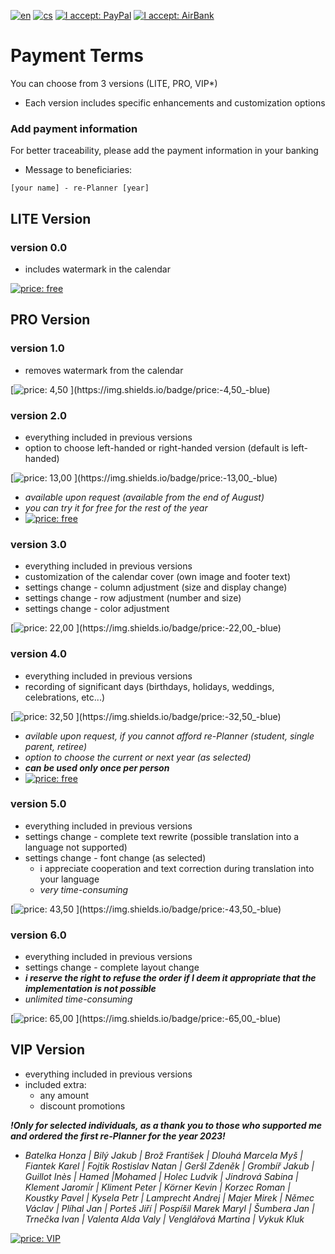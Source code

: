 [![en](https://img.shields.io/badge/lang-en-red.svg)](https://github.com/PepikVaio/reMarkable_re-Planner/blob/main/PAYMENT.md)
[![cs](https://img.shields.io/badge/lang-cs-springgreen.svg)](https://github.com/PepikVaio/reMarkable_re-Planner/blob/main/.language_cs/PAYMENT.cs.md)
[![I accept: PayPal](https://img.shields.io/badge/accept-PayPal-blue)](http://paypal.me/josefwajsar)
[![I accept: AirBank](https://img.shields.io/badge/accept-AirBankBank-green)](https://www.airbank.cz/)

# Payment Terms

You can choose from 3 versions (LITE, PRO, VIP*)
* Each version includes specific enhancements and customization options

### Add payment information
For better traceability, please add the payment information in your banking
* Message to beneficiaries:
```
[your name] - re-Planner [year]
```



## LITE Version

### version 0.0
* includes watermark in the calendar

[![price: free](https://img.shields.io/badge/price:-free-blue)](https://github.com/PepikVaio/reMarkable_re-Planner/releases)


## PRO Version

### version 1.0
* removes watermark from the calendar

[![price: 4,50 $](https://img.shields.io/badge/price:-4,50_$-blue)](https://github.com/PepikVaio/reMarkable_re-Planner/blob/main/.payment/%24/4%2C50%20%24.png)

### version 2.0
* everything included in previous versions
* option to choose left-handed or right-handed version (default is left-handed)

[![price: 13,00 $](https://img.shields.io/badge/price:-13,00_$-blue)](https://github.com/PepikVaio/reMarkable_re-Planner/blob/main/.payment/%24/13%2C00%20%24.png)

* *available upon request (available from the end of August)*
* *you can try it for free for the rest of the year*
* [![price: free](https://img.shields.io/badge/price:-free-blue)](mailto:Wajsar.Josef@hotmail.com?subject=Request%20for%20sending%20re-Planner%20(student,%20single%20parent,%20retiree%20offer)&body=Dear%20Mr.%20Wajsar,%0AI%20would%20like%20to%20take%20advantage%20of%20the%20offer%20you%20are%20providing%20(student,%20single%20parent,%20retiree)%20and%20kindly%20ask%20you%20to%20send%20me%20the%20re-Planner%20for%20the%20current%20year.%0A%0AI%20understand%20that%20this%20offer%20can%20be%20used%20only%20once%20per%20person.%0AI%20greatly%20appreciate%20your%20kindness%20and%20cooperation,%20and%20I%20thank%20you%20in%20advance%20for%20processing%20my%20request.%0A%0ASincerely,%0A%5BYour%20Name%5D%0A)





### version 3.0
* everything included in previous versions
* customization of the calendar cover (own image and footer text)
* settings change - column adjustment (size and display change)
* settings change - row adjustment (number and size)
* settings change - color adjustment

[![price: 22,00 $](https://img.shields.io/badge/price:-22,00_$-blue)](https://github.com/PepikVaio/reMarkable_re-Planner/blob/main/.payment/%24/22%2C00%20%24.png)

### version 4.0
* everything included in previous versions
* recording of significant days (birthdays, holidays, weddings, celebrations, etc...)

[![price: 32,50 $](https://img.shields.io/badge/price:-32,50_$-blue)](https://github.com/PepikVaio/reMarkable_re-Planner/blob/main/.payment/%24/32%2C50%20%24.png)

* *avilable upon request, if you cannot afford re-Planner (student, single parent, retiree)*
* *option to choose the current or next year (as selected)*
* ***can be used only once per person***
* [![price: free](https://img.shields.io/badge/price:-free-blue)](mailto:Wajsar.Josef@hotmail.com?subject=Request%20for%20sending%20re-Planner%20(end%20of%20August%20offer)&body=Dear%20Mr.%20Wajsar,%0AI%20would%20like%20to%20take%20advantage%20of%20the%20offer%20you%20are%20providing%20(available%20since%20the%20end%20of%20August)%20and%20kindly%20ask%20you%20to%20send%20me%20the%20re-Planner%20for%20the%20remaining%20period%20of%20the%20year.%0A%0AI%20greatly%20appreciate%20your%20kindness%20and%20cooperation,%20and%20I%20thank%20you%20in%20advance%20for%20processing%20my%20request.%0A%0ASincerely,%0A%5BYour%20Name%5D%0A)










### version 5.0
* everything included in previous versions
* settings change - complete text rewrite (possible translation into a language not supported)
* settings change - font change (as selected)
  * i appreciate cooperation and text correction during translation into your language
  * *very time-consuming*

[![price: 43,50 $](https://img.shields.io/badge/price:-43,50_$-blue)](https://github.com/PepikVaio/reMarkable_re-Planner/blob/main/.payment/%24/43%2C50%20%24.png)

### version 6.0
* everything included in previous versions
* settings change - complete layout change
* ***i reserve the right to refuse the order if I deem it appropriate that the implementation is not possible***
* *unlimited time-consuming*

[![price: 65,00 $](https://img.shields.io/badge/price:-65,00_$-blue)](https://github.com/PepikVaio/reMarkable_re-Planner/blob/main/.payment/%24/65%2C00%20%24.png)


## VIP Version
* everything included in previous versions
* included extra:
  * any amount
  * discount promotions
 
***!Only for selected individuals, as a thank you to those who supported me and ordered the first re-Planner for the year 2023!***
* *Batelka Honza | Bilý Jakub | Brož František | Dlouhá Marcela Myš | Fiantek Karel | Fojtik Rostislav Natan | Geršl Zdeněk | Grombíř Jakub | Guillot Inès | Hamed |Mohamed | Holec Ludvik | Jindrová Sabina | Klement Jaromír | Kliment Peter | Körner Kevin | Korzec Roman | Koustky Pavel | Kysela Petr | Lamprecht Andrej | Majer Mirek | Němec Václav | Plíhal Jan | Porteš Jiří | Pospíšil Marek Maryl | Šumbera Jan | Trnečka Ivan | Valenta Alda Valy | Venglářová Martina | Vykuk Kluk*

[![price: VIP](https://img.shields.io/badge/price:-V_I_P_*-yellow)](https://github.com/PepikVaio/reMarkable_re-Planner/blob/main/.payment/%24/VIP.png)
